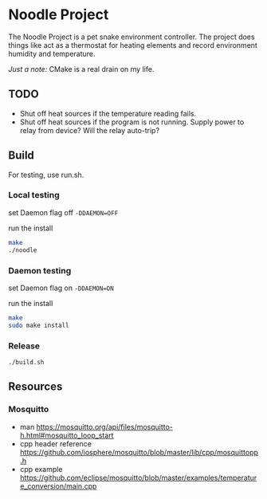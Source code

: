 # Noodle Project

The Noodle Project is a pet snake environment controller. The project does things like act as a thermostat for heating elements and record environment humidity and temperature.

*Just a note:* CMake is a real drain on my life.

## TODO

- Shut off heat sources if the temperature reading fails.
- Shut off heat sources if the program is not running. Supply power to relay from device? Will the relay auto-trip?

## Build

For testing, use run.sh.

### Local testing

set Daemon flag off `-DDAEMON=OFF`

run the install

```bash
make
./noodle
```

### Daemon testing

set Daemon flag on `-DDAEMON=ON`

run the install

```bash
make
sudo make install
```

### Release

`./build.sh`

## Resources

### Mosquitto

- man <https://mosquitto.org/api/files/mosquitto-h.html#mosquitto_loop_start>
- cpp header reference <https://github.com/iosphere/mosquitto/blob/master/lib/cpp/mosquittopp.h>
- cpp example <https://github.com/eclipse/mosquitto/blob/master/examples/temperature_conversion/main.cpp>
